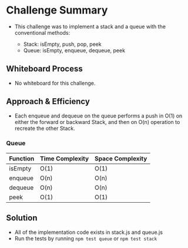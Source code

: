 # Challenge Summary

- This challenge was to implement a stack and a queue with the conventional methods:

  - Stack: isEmpty, push, pop, peek
  - Queue: isEmpty, enqueue, dequeue, peek

## Whiteboard Process

- No whiteboard for this challenge.

## Approach & Efficiency

- Each enqueue and dequeue on the queue performs a push in O(1) on either the forward or backward Stack, and then on O(n) operation to recreate the other Stack.

### Queue

| Function | Time Complexity | Space Complexity |
| --- | --- | --- |
| isEmpty | O(1) | O(1) |
| enqueue | O(n) | O(n) |
| dequeue | O(n) | O(n) |
| peek | O(1) | O(1) |

## Solution

- All of the implementation code exists in stack.js and queue.js
- Run the tests by running `npm test queue` or `npm test stack`
